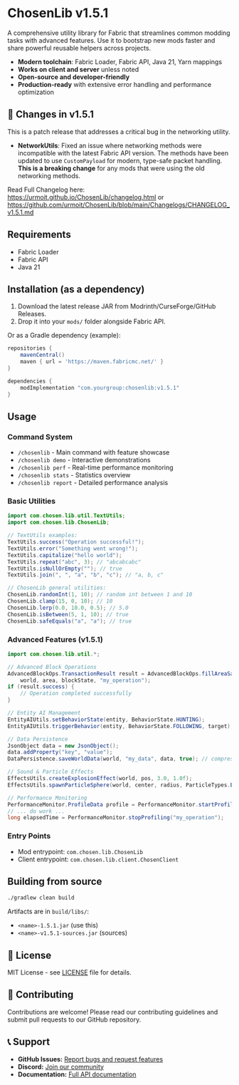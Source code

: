 # ChosenLib v1.5.1

A comprehensive utility library for Fabric that streamlines common modding tasks with advanced features. Use it to bootstrap new mods faster and share powerful reusable helpers across projects.

- **Modern toolchain**: Fabric Loader, Fabric API, Java 21, Yarn mappings
- **Works on client and server** unless noted
- **Open-source and developer-friendly**
- **Production-ready** with extensive error handling and performance optimization

## 🚀 Changes in v1.5.1

This is a patch release that addresses a critical bug in the networking utility.

- **NetworkUtils**: Fixed an issue where networking methods were incompatible with the latest Fabric API version. The methods have been updated to use `CustomPayload` for modern, type-safe packet handling. **This is a breaking change** for any mods that were using the old networking methods.

Read Full Changelog here: https://urmoit.github.io/ChosenLib/changelog.html or https://github.com/urmoit/ChosenLib/blob/main/Changelogs/CHANGELOG_v1.5.1.md


## Requirements
- Fabric Loader
- Fabric API
- Java 21

## Installation (as a dependency)
1. Download the latest release JAR from Modrinth/CurseForge/GitHub Releases.
2. Drop it into your `mods/` folder alongside Fabric API.

Or as a Gradle dependency (example):
```gradle
repositories {
    mavenCentral()
    maven { url = 'https://maven.fabricmc.net/' }
}

dependencies {
    modImplementation "com.yourgroup:chosenlib:v1.5.1"
}
```

## Usage

### Command System
- `/chosenlib` - Main command with feature showcase
- `/chosenlib demo` - Interactive demonstrations  
- `/chosenlib perf` - Real-time performance monitoring
- `/chosenlib stats` - Statistics overview
- `/chosenlib report` - Detailed performance analysis

### Basic Utilities
```java
import com.chosen.lib.util.TextUtils;
import com.chosen.lib.ChosenLib;

// TextUtils examples:
TextUtils.success("Operation successful!");
TextUtils.error("Something went wrong!");
TextUtils.capitalize("hello world");
TextUtils.repeat("abc", 3); // "abcabcabc"
TextUtils.isNullOrEmpty(""); // true
TextUtils.join(", ", "a", "b", "c"); // "a, b, c"

// ChosenLib general utilities:
ChosenLib.randomInt(1, 10); // random int between 1 and 10
ChosenLib.clamp(15, 0, 10); // 10
ChosenLib.lerp(0.0, 10.0, 0.5); // 5.0
ChosenLib.isBetween(5, 1, 10); // true
ChosenLib.safeEquals("a", "a"); // true
```

### Advanced Features (v1.5.1)
```java
import com.chosen.lib.util.*;

// Advanced Block Operations
AdvancedBlockOps.TransactionResult result = AdvancedBlockOps.fillAreaSafely(
    world, area, blockState, "my_operation");
if (result.success) {
    // Operation completed successfully
}

// Entity AI Management
EntityAIUtils.setBehaviorState(entity, BehaviorState.HUNTING);
EntityAIUtils.triggerBehavior(entity, BehaviorState.FOLLOWING, target);

// Data Persistence
JsonObject data = new JsonObject();
data.addProperty("key", "value");
DataPersistence.saveWorldData(world, "my_data", data, true); // compress=true

// Sound & Particle Effects
EffectsUtils.createExplosionEffect(world, pos, 3.0, 1.0f);
EffectsUtils.spawnParticleSphere(world, center, radius, ParticleTypes.ENCHANT, 50, 0.3);

// Performance Monitoring
PerformanceMonitor.ProfileData profile = PerformanceMonitor.startProfiling("my_operation");
// ... do work ...
long elapsedTime = PerformanceMonitor.stopProfiling("my_operation");
```

### Entry Points
- Mod entrypoint: `com.chosen.lib.ChosenLib`
- Client entrypoint: `com.chosen.lib.client.ChosenClient`

## Building from source
```bash
./gradlew clean build
```
Artifacts are in `build/libs/`:
- `<name>-1.5.1.jar` (use this)
- `<name>-v1.5.1-sources.jar` (sources)

## 📄 License

MIT License - see [LICENSE](LICENSE) file for details.

## 🤝 Contributing

Contributions are welcome! Please read our contributing guidelines and submit pull requests to our GitHub repository.

## 📞 Support

- **GitHub Issues:** [Report bugs and request features](https://github.com/urmoit/ChosenLib/issues)
- **Discord:** [Join our community](https://discord.gg/CFwkrnFD4P)
- **Documentation:** [Full API documentation](https://urmoit.github.io/ChosenLib/index.html)

